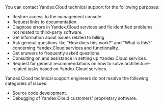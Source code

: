 You can contact Yandex.Cloud technical support for the following purposes:

- Restore access to the management console.
- Request links to documentation.
- Diagnose errors in Yandex.Cloud services and fix identified problems not related to third-party software.
- Get information about issues related to billing.
- Ask general questions like <q>How does this work?</q> and <q>What is this?</q> concerning Yandex.Cloud services and functionality.
- Get answers to frequently asked questions.
- Consulting on and assistance in setting up Yandex.Cloud services.
- Request for general recommendations on how to solve architecture-related tasks based on Yandex.Cloud services.

Yandex.Cloud technical support engineers do not resolve the following categories of issues:

- Source code development.
- Debugging of Yandex.Cloud customers' proprietary software.

